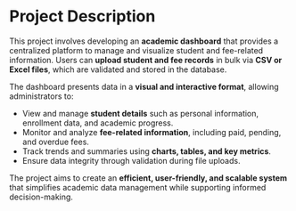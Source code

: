 
# Project Description
This project involves developing an **academic dashboard** that provides a centralized platform to manage and visualize student and fee-related information. Users can **upload student and fee records** in bulk via **CSV or Excel files**, which are validated and stored in the database.

The dashboard presents data in a **visual and interactive format**, allowing administrators to:

- View and manage **student details** such as personal information, enrollment data, and academic progress.
- Monitor and analyze **fee-related information**, including paid, pending, and overdue fees.
- Track trends and summaries using **charts, tables, and key metrics**.
- Ensure data integrity through validation during file uploads.

The project aims to create an **efficient, user-friendly, and scalable system** that simplifies academic data management while supporting informed decision-making.

